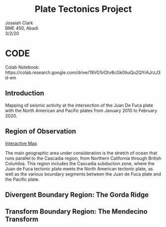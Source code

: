 # <div align=center> Plate Tectonics Project </div>

Josaiah Clark<br>
BME 450, Abadi<br>
3/2/20<br>

<h1>CODE</h1>
Colab Notebook: https://colab.research.google.com/drive/19VG1irDtv8cGk0huQu2QYrAJrzJ3d-em <br>

## Introduction
Mapping of seismic activity at the intersection of the Juan De Fuca plate with the North American and Pacific plates from January 2010 to February 2020.

<h2>Region of Observation</h2>
<a href="https://josaiahc.github.io/Project-3-Plate-Tectonics/fullSet.html" target="_blank">Interactive Map</a> 
<p>
The main geographic area under consideration is the stretch of ocean that runs parallel to the Cascadia region, from Northern California through British Columbia. This region includes the Cascadia subduction zone, where the Juan de Fuca tectonic plate meets the North American tectonic plate, as well as the various boundary segments between the Juan de Fuca plate and the Pacific plate.
</p>

<h2>Divergent Boundary Region: The Gorda Ridge</h2>


<h2>Transform Boundary Region: The Mendecino Transform</h2>
